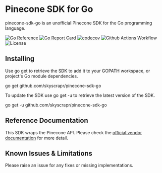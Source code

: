 # Pinecone SDK for Go

pinecone-sdk-go is an unofficial Pinecone SDK for the Go programming language.

[![Go Reference](https://pkg.go.dev/badge/github.com/skyscrapr/pinecone-sdk-go.svg)](https://pkg.go.dev/github.com/skyscrapr/pinecone-sdk-go)
[![Go Report Card](https://goreportcard.com/badge/github.com/skyscrapr/pinecone-sdk-go)](https://goreportcard.com/report/github.com/skyscrapr/pinecone-sdk-go)
[![codecov](https://codecov.io/gh/skyscrapr/pinecone-sdk-go/branch/main/graph/badge.svg?token=KG8ZTLDHS3)](https://codecov.io/gh/skyscrapr/pinecone-sdk-go)
![Github Actions Workflow](https://github.com/skyscrapr/pinecone-sdk-go/actions/workflows/go.yml/badge.svg)
![License](https://img.shields.io/dub/l/vibe-d.svg)

## Installing

Use go get to retrieve the SDK to add it to your GOPATH workspace, or project's Go module dependencies.

go get github.com/skyscrapr/pinecone-sdk-go

To update the SDK use go get -u to retrieve the latest version of the SDK.

go get -u github.com/skyscrapr/pinecone-sdk-go

## Reference Documentation

This SDK wraps the Pinecone API. Please check the [official vendor documentation](https://docs.pinecone.io/reference/) for more detail.

## Known Issues & Limitations

Please raise an issue for any fixes or missing implementations.
